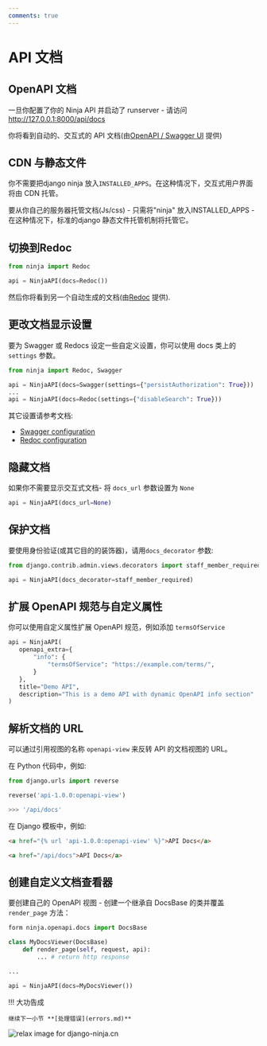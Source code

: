 ```yaml
---
comments: true
---
```

# API 文档

## OpenAPI 文档

一旦你配置了你的 Ninja API 并启动了 runserver - 请访问<a href="http://127.0.0.1:8000/api/docs" target="_blank">http://127.0.0.1:8000/api/docs</a>

你将看到自动的、交互式的 API 文档(由<a href="https://github.com/swagger-api/swagger-ui" target="_blank">OpenAPI / Swagger UI</a> 提供)


## CDN 与静态文件

你不需要把django ninja 放入`INSTALLED_APPS`。在这种情况下，交互式用户界面将由 CDN 托管。

要从你自己的服务器托管文档(Js/css) - 只需将"ninja" 放入INSTALLED_APPS - 在这种情况下，标准的django 静态文件托管机制将托管它。

## 切换到Redoc


```python
from ninja import Redoc

api = NinjaAPI(docs=Redoc())

```
然后你将看到另一个自动生成的文档(由<a href="https://github.com/Redocly/redoc" target="_blank">Redoc</a> 提供).

## 更改文档显示设置
要为 Swagger 或 Redocs 设定一些自定义设置，你可以使用 docs 类上的`settings` 参数。

```python
from ninja import Redoc, Swagger

api = NinjaAPI(docs=Swagger(settings={"persistAuthorization": True}))
...
api = NinjaAPI(docs=Redoc(settings={"disableSearch": True}))

```

其它设置请参考文档:

 - [Swagger configuration](https://swagger.io/docs/open-source-tools/swagger-ui/usage/configuration/)
 - [Redoc configuration](https://redocly.com/docs/api-reference-docs/configuration/functionality/)



## 隐藏文档

如果你不需要显示交互式文档- 将 `docs_url` 参数设置为 `None`

```python
api = NinjaAPI(docs_url=None)
```

## 保护文档

要使用身份验证(或其它目的的装饰器)，请用`docs_decorator` 参数:

```python
from django.contrib.admin.views.decorators import staff_member_required

api = NinjaAPI(docs_decorator=staff_member_required)
```

## 扩展 OpenAPI 规范与自定义属性

你可以使用自定义属性扩展 OpenAPI 规范，例如添加 `termsOfService`

```python
api = NinjaAPI(
   openapi_extra={
       "info": {
           "termsOfService": "https://example.com/terms/",
       }
   },
   title="Demo API",
   description="This is a demo API with dynamic OpenAPI info section"
)
```

## 解析文档的 URL

可以通过引用视图的名称 `openapi-view` 来反转 API 的文档视图的 URL。

在 Python 代码中，例如:
```python
from django.urls import reverse

reverse('api-1.0.0:openapi-view')

>>> '/api/docs'
```

在 Django 模板中，例如:
```Html
<a href="{% url 'api-1.0.0:openapi-view' %}">API Docs</a>

<a href="/api/docs">API Docs</a>
```

## 创建自定义文档查看器

要创建自己的 OpenAPI 视图 - 创建一个继承自 DocsBase 的类并覆盖 `render_page` 方法：



```python
form ninja.openapi.docs import DocsBase

class MyDocsViewer(DocsBase)
    def render_page(self, request, api):
        ... # return http response

...

api = NinjaAPI(docs=MyDocsViewer())

```

!!! 大功告成

    继续下一小节 **[处理错误](errors.md)**

<img style="object-fit: cover; object-position: 50% 50%;" alt="relax image for django-ninja.cn" loading="lazy" fetchpriority="auto" aria-hidden="true" draggable="false" src="https://picsum.photos/825/47.jpg">
